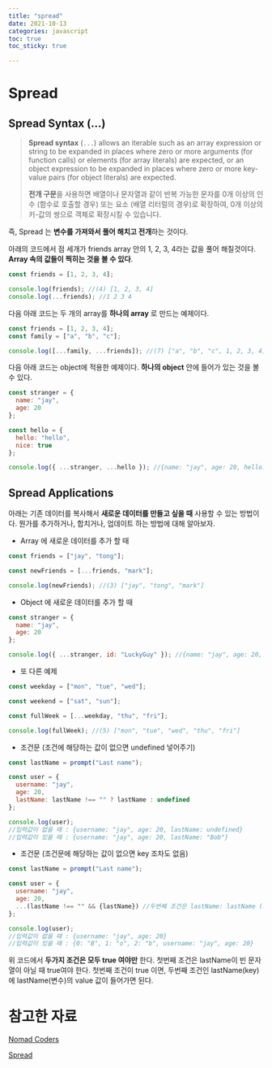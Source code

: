 ```yaml
---
title: "spread"
date: 2021-10-13
categories: javascript
toc: true
toc_sticky: true

---
```


# Spread

## Spread Syntax (...)

> **Spread syntax** (`...`) allows an iterable such as an array expression or string to be expanded in places where zero or more arguments (for function calls) or elements (for array literals) are expected, or an object expression to be expanded in places where zero or more key-value pairs (for object literals) are expected.
>
> **전개 구문**을 사용하면 배열이나 문자열과 같이 반복 가능한 문자를 0개 이상의 인수 (함수로 호출할 경우) 또는 요소 (배열 리터럴의 경우)로 확장하여, 0개 이상의 키-값의 쌍으로 객체로 확장시킬 수 있습니다.

즉, Spread 는 **변수를 가져와서 풀어 해치고 전개**하는 것이다.

아래의 코드에서 점 세개가 friends array 안의 1, 2, 3, 4라는 값을 풀어 해칠것이다. **Array 속의 값들이 찍히는 것을 볼 수 있다**.

```javascript
const friends = [1, 2, 3, 4];

console.log(friends); //(4) [1, 2, 3, 4]
console.log(...friends); //1 2 3 4
```

다음 아래 코드는 두 개의 array를 **하나의 array** 로 만드는 예제이다.

```javascript
const friends = [1, 2, 3, 4];
const family = ["a", "b", "c"];

console.log([...family, ...friends]); //(7) ["a", "b", "c", 1, 2, 3, 4]
```

다음 아래 코드는 object에 적용한 예제이다. **하나의 object** 안에 들어가 있는 것을 볼 수 있다.

```javascript
const stranger = {
  name: "jay",
  age: 20
};

const hello = {
  hello: "hello",
  nice: true
};

console.log({ ...stranger, ...hello }); //{name: "jay", age: 20, hello: "hello", nice: true}
```

## Spread Applications

아래는 기존 데이터를 복사해서 **새로운 데이터를 만들고 싶을 때** 사용할 수 있는 방법이다. 뭔가를 추가하거나, 합치거나, 업데이트 하는 방법에 대해 알아보자.

- Array 에 새로운 데이터를 추가 할 때

```javascript
const friends = ["jay", "tong"];

const newFriends = [...friends, "mark"];

console.log(newFriends); //(3) ["jay", "tong", "mark"]
```

- Object 에 새로운 데이터를 추가 할 때

```javascript
const stranger = {
  name: "jay",
  age: 20
};

console.log({ ...stranger, id: "LuckyGuy" }); //{name: "jay", age: 20, id: "LuckyGuy"}
```

- 또 다른 예제

```javascript
const weekday = ["mon", "tue", "wed"];

const weekend = ["sat", "sun"];

const fullWeek = [...weekday, "thu", "fri"];

console.log(fullWeek); //(5) ["mon", "tue", "wed", "thu", "fri"]
```

- 조건문 (조건에 해당하는 값이 없으면 undefined 넣어주기)

```javascript
const lastName = prompt("Last name");

const user = {
  username: "jay",
  age: 20,
  lastName: lastName !== "" ? lastName : undefined
};

console.log(user);
//입력값이 없을 때 : {username: "jay", age: 20, lastName: undefined}
//입력값이 있을 때 : {username: "jay", age: 20, lastName: "Bob"}
```

- 조건문 (조건문에 해당하는 값이 없으면 key 조차도 없음)

```javascript
const lastName = prompt("Last name");

const user = {
  username: "jay",
  age: 20,
  ...(lastName !== "" && {lastName}) //두번째 조건은 lastName: lastName (shorthand peroperty) 가 적용
};

console.log(user);
//입력값이 없을 때 : {username: "jay", age: 20}
//입력값이 있을 때 : {0: "B", 1: "o", 2: "b", username: "jay", age: 20}
```

위 코드에서 **두가지 조건은 모두 true 여야만** 한다. 첫번째 조건은 lastName이 빈 문자열이 아닐 때 true여야 한다. 첫번째 조건이 true 이면, 두번째 조건인 lastName(key)에 lastName(변수)의 value 값이 들어가면 된다.

# 참고한 자료

[Nomad Coders](https://nomadcoders.co/es6-once-and-for-all)

[Spread](https://developer.mozilla.org/ko/docs/Web/JavaScript/Reference/Operators/Spread_syntax)
